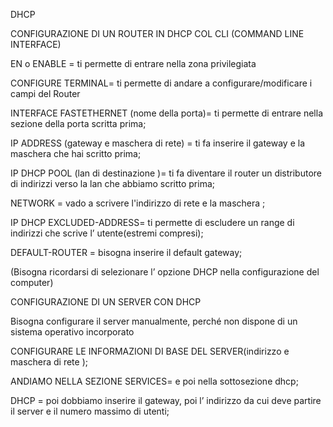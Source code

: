 DHCP

CONFIGURAZIONE DI UN ROUTER IN DHCP COL CLI (COMMAND LINE INTERFACE)

EN o ENABLE = ti permette di entrare nella zona privilegiata

CONFIGURE TERMINAL= ti permette di andare a configurare/modificare i campi del Router

INTERFACE FASTETHERNET (nome della porta)= ti permette di entrare nella sezione della porta scritta prima;

IP ADDRESS (gateway e maschera di rete) = ti fa inserire il gateway e la maschera che hai scritto prima;

IP DHCP  POOL (lan di destinazione )= ti fa diventare il router un distributore di indirizzi verso la lan che abbiamo scritto prima;

NETWORK = vado a scrivere l'indirizzo di rete e la maschera ;

IP DHCP EXCLUDED-ADDRESS= ti permette di escludere un range di indirizzi che scrive l’ utente(estremi compresi);

DEFAULT-ROUTER = bisogna inserire il default gateway;

(Bisogna ricordarsi di selezionare l’ opzione DHCP nella configurazione del computer)


CONFIGURAZIONE DI UN SERVER CON DHCP 

Bisogna configurare il server manualmente, perché non dispone di un sistema operativo incorporato

CONFIGURARE LE INFORMAZIONI DI BASE DEL SERVER(indirizzo e maschera di rete );

ANDIAMO NELLA SEZIONE SERVICES= e poi nella sottosezione dhcp;

DHCP = poi dobbiamo inserire il gateway, poi l’ indirizzo da cui deve partire il server e il numero massimo di utenti;


